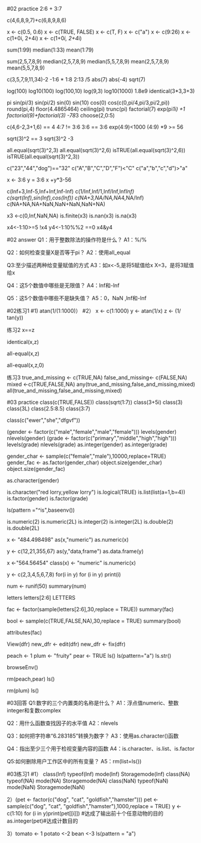 #02 practice
2:6 + 3:7

c(4,6,8,9,7)+c(6,8,9,8,6)

x <- c(0.5, 0.6) 
x <- c(TRUE, FALSE)
x <- c(T, F)
x <- c("a")
x <- c(9:26) 
x <- c(1+0i, 2+4i) 
x <- c(1+0*i, 2+4*i) 

sum(1:99)
median(1:33)
mean(1:79)

sum(2,5,7,8,9)
median(2,5,7,8,9)
median(5,5,7,8,9)
mean(2,5,7,8,9)
mean(5,5,7,8,9)

c(3,5,7,9,11,34)-2
-1:6 * 1:8
2:13 /5
abs(7)
abs(-4)
sqrt(7)

log(100)
log10(100)
log(100,10)
log(9,3)
log10(1000)
1.8e9
identical(3*3,3+3)

pi
sin(pi/3)
sin(pi/2)
sin(0)
sin(10)
cos(0)
cos(c(0,pi/4,pi/3,pi/2,pi))
round(pi,4)
floor(4.4865464)
ceiling(pi)
trunc(pi)
factorial(7)
exp(pi*1i) +1
factorial(9)+factorial(3) -78*3
choose(2,0:5)

c(4,6-2,3+1,6) == 4
4:7 != 3:6
3:6 == 3:6
exp(4:9)<1000
(4:9) *9 >= 56

sqrt(3)^2 == 3
sqrt(3)^2 -3

all.equal(sqrt(3)^2,3)
all.equal(sqrt(3)^2,6)
isTRUE(all.equal(sqrt(3)^2,6))
isTRUE(all.equal(sqrt(3)^2,3))

c("23","44","dog")=="32"
c("A","B","C","D","F")<"C"
c("a","b","c","d")>"a"    

x <- 3:6
y = 3:6
x +y*3-56

c(Inf+3,Inf-5,Inf+Inf,Inf-Inf)
c(1/Inf,Inf/1,Inf/Inf,Inf*Inf)
c(sqrt(Inf),sin(Inf),cos(Inf))
c(NA+3,NA/NA,NA*4,NA/Inf)
c(NA+NA,NA+NaN,NaN+NaN,NaN+NA)

x3 <-c(0,Inf,NaN,NA)
is.finite(x3)
is.nan(x3)
is.na(x3)

x4<-1:10>=5
!x4
y4<-1:10%%2 ==0
x4&y4

#02 answer
Q1：用于整数除法的操作符是什么？
A1：%/%

Q2：如何检查变量X是否等于pi？
A2：使用all_equal

Q3:至少描述两种给变量赋值的方式
A3：如x<-5,是将5赋值给x
X=3，是将3赋值给x

Q4：这5个数值中哪些是无限值？
A4：lnf和-lnf

Q5：这5个数值中哪些不是缺失值？
A5：0，NaN ,lnf和-lnf

#02练习1
#1)
atan(1/(1:1000)）
#2）
x <- c(1:1000)
y <-  atan(1/x)
z <- (1/ tan(y))

练习2
x==z

identical(x,z)

all-equal(x,z)

all-equal(x,z,0)

练习3
true_and_missing <- c(TRUE,NA)
false_and_missing<- c(FALSE,NA)
mixed <-c(TRUE,FALSE,NA)
any(true_and_missing,false_and_missing,mixed)
all(true_and_missing,false_and_missing,mixed)



#03 practice
class(c(TRUE,FALSE))
class(sqrt(1:7))
class(3+5i)
class(3)
class(3L)
class(2.5:8.5)
class(3:7)

class(c("ewer","she","dfgvf"))

(gender <- factor(c("male","female","male","female")))
levels(gender)
nlevels(gender)
(grade <- factor(c("primary","middle","high","high")))
levels(grade)
nlevels(grade)
as.integer(gender)
as.integer(grade)

gender_char <- sample(c("female","male"),10000,replace=TRUE)
gender_fac <- as.factor(gender_char)
object.size(gender_char)
object.size(gender_fac)

as.character(gender)

is.character("red lorry,yellow lorry")
is.logical(TRUE)
is.list(list(a=1,b=4))
is.factor(gender)
is.factor(grade)

ls(pattern ="^is",baseenv())

is.numeric(2)
is.numeric(2L)
is.integer(2)
is.integer(2L)
is.double(2)
is.double(2L)

x <- "484.498498"
as(x,"numeric")
as.numeric(x)

y <- c(12,21,355,67)
as(y,"data,frame")
as.data.frame(y)

x <-"564.56454"
class(x) <- "numeric"
is.numeric(x)

y <- c(2,3,4,5,6,7,8)
for(i in y)
for (i in y) print(i)

num <- runif(50)
summary(num)

letters
letters[2:6]
LETTERS

fac <- factor(sample(letters[2:6],30,replace = TRUE))
summary(fac)

bool <- sample(c(TRUE,FALSE,NA),30,replace = TRUE)
summary(bool)

attributes(fac)

View(dfr)
new_dfr <- edit(dfr)
new_dfr <- fix(dfr)

peach <- 1
plum <- "fruity"
pear <- TRUE
ls()
ls(pattern="a")
ls.str()

browseEnv()

rm(peach,pear)
ls()

rm(plum)
ls()

#03回答
Q1:数字的三个内置类的名称是什么？
A1：浮点值numeric、整数integer和复数complex

Q2：用什么函数查找因子的水平值
A2：nlevels

Q3：如何把字符串“6.283185”转换为数字？
A3：使用as.character()函数

Q4：指出至少三个用于检视变量内容的函数
A4：is.character、is.list、is.factor

Q5:如何删除用户工作区中的所有变量？
A5：rm(list=ls())

#03练习1
#1）
class(Inf)
typeof(Inf)
mode(Inf)
Storagemode(Inf)
class(NA)
typeof(NA)
mode(NA)
Storagemode(NA)
class(NaN)
typeof(NaN)
mode(NaN)
Storagemode(NaN)

2）(pet <- factor(c("dog", "cat", "goldfish","hamster")))
pet <-sample(c("dog", "cat", "goldfish","hamster"),1000,replace = TRUE)
y <- c(1:10)
for (i in y)print(pet[[i]]) #达成了输出前十个任意动物的目的
as.integer(pet)#达成计数目的

3）tomato <- 1
potato <-2
bean <-3
ls(pattern = "a")
